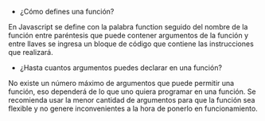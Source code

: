- ¿Cómo defines una función?

En Javascript se define con la palabra function seguido del nombre de la función entre paréntesis que puede contener argumentos de la función y entre llaves se ingresa un bloque de código que contiene las instrucciones que realizará.

- ¿Hasta cuantos argumentos puedes declarar en una función?

No existe un número máximo de argumentos que puede permitir una función, eso dependerá de lo que uno quiera programar en una función. Se recomienda usar la menor cantidad de argumentos para que la función sea flexible y no genere inconvenientes a la hora de ponerlo en funcionamiento.